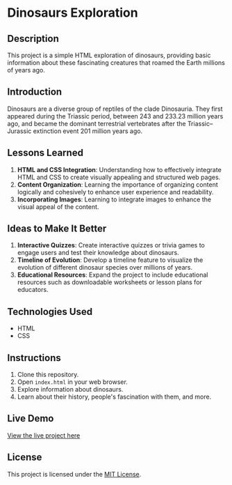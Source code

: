 # Dinosaurs Exploration

## Description
This project is a simple HTML exploration of dinosaurs, providing basic information about these fascinating creatures that roamed the Earth millions of years ago.

## Introduction
Dinosaurs are a diverse group of reptiles of the clade Dinosauria. They first appeared during the Triassic period, between 243 and 233.23 million years ago, and became the dominant terrestrial vertebrates after the Triassic–Jurassic extinction event 201 million years ago.

## Lessons Learned
1. **HTML and CSS Integration**: Understanding how to effectively integrate HTML and CSS to create visually appealing and structured web pages.
2. **Content Organization**: Learning the importance of organizing content logically and cohesively to enhance user experience and readability.
3. **Incorporating Images**: Learning to integrate images to enhance the visual appeal of the content.

## Ideas to Make It Better
1. **Interactive Quizzes**: Create interactive quizzes or trivia games to engage users and test their knowledge about dinosaurs.
3. **Timeline of Evolution**: Develop a timeline feature to visualize the evolution of different dinosaur species over millions of years.
4. **Educational Resources**: Expand the project to include educational resources such as downloadable worksheets or lesson plans for educators.

## Technologies Used
- HTML
- CSS

## Instructions
1. Clone this repository.
2. Open `index.html` in your web browser.
3. Explore information about dinosaurs.
4. Learn about their history, people's fascination with them, and more.

## Live Demo
[View the live project here]()

## License
This project is licensed under the [MIT License](LICENSE).
